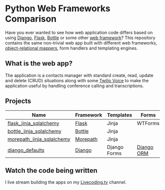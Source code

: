 # Python Web Frameworks Comparison
Have you ever wanted to see how web application code differs based on
using 
[Django](http://www.fullstackpython.com/django.html), 
[Flask](http://www.fullstackpython.com/flask.html), 
[Bottle](http://www.fullstackpython.com/bottle.html) 
or some other 
[web framework](http://www.fullstackpython.com/web-frameworks.html)? 
This repository contains the same non-trivial web app built with 
different web frameworks, 
[object-relational mappers](http://www.fullstackpython.com/object-relational-mappers-orms.html), 
form handlers and templating engines. 


## What is the web app?
The application is a contacts manager with standard create, read, update
and delete (CRUD) situations along with some 
[Twilio Voice](https://twilio.com/docs) to make the
application useful by handling conference calling and transcriptions. 


## Projects
| Name | Framework | Templates | Forms | ORM |
|------|-----------|-----------|-------|-----|
| [flask\_jinja\_sqlalchemy](https://github.com/makaimc/compare-python-web-frameworks/tree/master/flask_jinja_sqlalchemy) | [Flask](http://www.fullstackpython.com/flask.html) | Jinja | WTForms | [SQLAlchemy](http://www.fullstackpython.com/object-relational-mappers-orms.html) |
| [bottle\_jinja\_sqlalchemy](https://github.com/makaimc/compare-python-web-frameworks/tree/master/bottle_jinja_sqlalchemy) | [Bottle](http://www.fullstackpython.com/bottle.html) | Jinja | | [SQLAlchemy](http://www.fullstackpython.com/object-relational-mappers.orms.html) |
| [morepath\_jinja\_sqlalchemy](https://github.com/makaimc/compare-python-web-frameworks/tree/master/morepath_jinja_sqlalchemy) | [Morepath](http://www.fullstackpython.com/morepath.html) | Jinja | | [SQLAlchemy](http://www.fullstackpython.com/object-relational-mappers.orms.html) |
| [django\_defaults](https://github.com/makaimc/compare-python-web-frameworks/tree/master/django_defaults) | [Django](http://www.fullstackpython.com/django.html) | Django Forms | [Django ORM](http://www.fullstackpython.com/object-relational-mappers.orms.html) |


## Watch the code being written
I live stream building the apps on my
[Livecoding.tv](https://www.livecoding.tv/mattmakai) channel.

